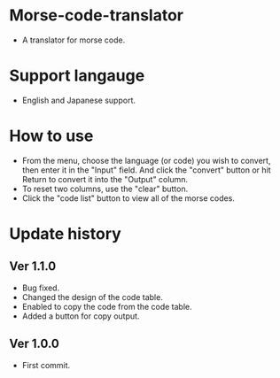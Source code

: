 # Morse-code-translator
- A translator for morse code.

# Support langauge
- English and Japanese support.

# How to use
- From the menu, choose the language (or code) you wish to convert, then enter it in the "Input" field. And click the "convert" button or hit Return to convert it into the "Output" column.
- To reset two columns, use the "clear" button.
- Click the "code list" button to view all of the morse codes.

# Update history
## Ver 1.1.0
- Bug fixed.
- Changed the design of the code table.
- Enabled to copy the code from the code table.
- Added a button for copy output.
## Ver 1.0.0
- First commit.
